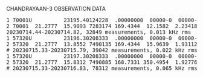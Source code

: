 CHANDRAYAAN-3 OBSERVATION DATA

<pre>1 70001U          23195.40124228  .00000000  00000-0  00000-0 0    04
2 70001  21.2777  15.9093 7283174 169.4344  12.1582  2.23418269    02
20230714.44-20230714.82, 32849 measurements, 0.013 kHz rms
1 57320U          23196.30208333  .00000000  00000-0  00000-0 0    03
2 57320  21.2777  13.8552 7490135 169.4344  15.9639  1.93112007    06
# 20230715.33-20230715.79, 39042 measurements, 0.022 kHz rms
1 57320U          23197.30208333  .00000000  00000-0  00000-0 0    04
2 57320  21.2777  15.8312 7490885 168.7331 350.4954  1.92776996    01
# 20230715.33-20230716.83, 78312 measurements, 0.065 kHz rms</pre> 
